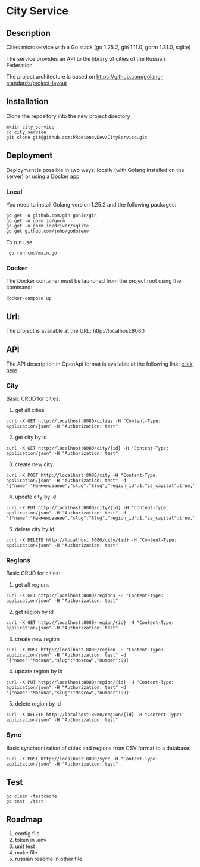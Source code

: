# City Service

## Description

Cities microservice with a Go stack (go 1.25.2, gin 1.11.0, gorm 1.31.0, sqlite)

The service provides an API to the library of cities of the Russian Federation.

The project architecture is based on https://github.com/golang-standards/project-layout

## Installation

Clone the repository into the new project directory

```shell
mkdir city_service
cd city_service
git clone git@github.com:PRodionovDev/CityService.git
```

## Deployment

Deployment is possible in two ways: locally (with Golang installed on the server) or using a Docker app

### Local

You need to install Golang version 1.25.2 and the following packages:
```shell
go get -u github.com/gin-gonic/gin
go get -u gorm.io/gorm
go get -u gorm.io/driver/sqlite
go get github.com/joho/godotenv
```
To run use:
```shell
 go run cmd/main.go
```

### Docker
The Docker container must be launched from the project root using the command:
```shell
docker-compose up
```

## Url:
The project is available at the URL: http://localhost:8080

## API

The API description in OpenApi format is available at the following link: [click here](https://github.com/PRodionovDev/CityService/blob/main/doc/openapi.yaml)

### City
Basic CRUD for cities:

1. get all cities
```shell
curl -X GET http://localhost:8080/cities -H "Content-Type: application/json" -H "Authorization: test"
```

2. get city by id
```shell
curl -X GET http://localhost:8080/city/{id} -H "Content-Type: application/json" -H "Authorization: test"
```

3. create new city
```shell
curl -X POST http://localhost:8080/city -H "Content-Type: application/json" -H "Authorization: test" -d '{"name":"Наименование","slug":"Slug","region_id":1,"is_capital":true,"type":"Город","latitude":55.751244,"longitude":37.618423,"time_zone":"Europe/Moscow","population":13274285}'
```

4. update city by id
```shell
curl -X PUT http://localhost:8080/city/{id} -H "Content-Type: application/json" -H "Authorization: test" -d '{"name":"Наименование","slug":"Slug","region_id":1,"is_capital":true,"type":"Город","latitude":55.751244,"longitude":37.618423,"time_zone":"Europe/Moscow","population":13274285}'
```

5. delete city by id
```shell
curl -X DELETE http://localhost:8080/city/{id} -H "Content-Type: application/json" -H "Authorization: test"
```
### Regions
Basic CRUD for cities:

1. get all regions
```shell
curl -X GET http://localhost:8080/regions -H "Content-Type: application/json" -H "Authorization: test"
```

2. get region by id
```shell
curl -X GET http://localhost:8080/region/{id} -H "Content-Type: application/json" -H "Authorization: test"
```

3. create new region
```shell
curl -X POST http://localhost:8080/region -H "Content-Type: application/json" -H "Authorization: test" -d '{"name":"Москва","slug":"Moscow","number":99}'
```

4. update region by id
```shell
curl -X PUT http://localhost:8080/region/{id} -H "Content-Type: application/json" -H "Authorization: test" -d '{"name":"Москва","slug":"Moscow","number":99}'
```

5. delete region by id
```shell
curl -X DELETE http://localhost:8080/region/{id} -H "Content-Type: application/json" -H "Authorization: test"
```

### Sync
Basic synchronization of cities and regions from CSV format to a database:

```shell
curl -X POST http://localhost:8080/sync -H "Content-Type: application/json" -H "Authorization: test"
```

## Test

```shell
go clean -testcache
go test ./test
```

## Roadmap
1. config file
2. token in .env
3. unit test
4. make file
5. russian readme in other file